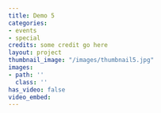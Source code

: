 ```yaml
---
title: Demo 5
categories:
- events
- special
credits: some credit go here
layout: project
thumbnail_image: "/images/thumbnail5.jpg"
images:
- path: ''
  class: ''
has_video: false
video_embed:
---
```

